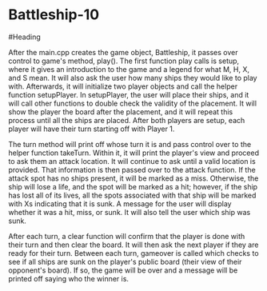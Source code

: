 # Battleship-10

#Heading

  <p>After the main.cpp creates the game object, Battleship, it passes over control to game's method, play(). The first function play calls is setup, where it gives an introduction to the game and a legend for what M, H, X, and S mean. It will also ask the user how many ships they would like to play with. Afterwards, it will initialize two player objects and call the helper function setupPlayer. In setupPlayer, the user will place their ships, and it will call other functions to double check the validity of the placement. It will show the player the board after the placement, and it will repeat this process until all the ships are placed. After both players are setup, each player will have their turn starting off with Player 1.</p>
  
  <p>The turn method will print off whose turn it is and pass control over to the helper function takeTurn. Within it, it will print the player's view and proceed to ask them an attack location. It will continue to ask until a valid location is provided. That information is then passed over to the attack function. If the attack spot has no ships present, it will be marked as a miss. Otherwise, the ship will lose a life, and the spot will be marked as a hit; however, if the ship has lost all of its lives, all the spots associated with that ship will be marked with Xs indicating that it is sunk. A message for the user will display whether it was a hit, miss, or sunk. It will also tell the user which ship was sunk. </p>
    
  <p>After each turn, a clear function will confirm that the player is done with their turn and then clear the board. It will then ask the next player if they are ready for their turn. Between each turn, gameover is called which checks to see if all ships are sunk on the player's public board (their view of their opponent's board). If so, the game will be over and a message will be printed off saying who the winner is. </p>

